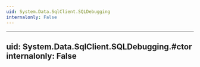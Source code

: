 ```yaml
---
uid: System.Data.SqlClient.SQLDebugging
internalonly: False
---
```


---
uid: System.Data.SqlClient.SQLDebugging.#ctor
internalonly: False
---
